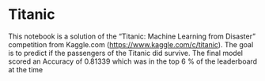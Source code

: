 # Titanic
This notebook is a solution of the “Titanic: Machine Learning from Disaster” competition from Kaggle.com (https://www.kaggle.com/c/titanic).
The goal is to predict if the passengers of the Titanic did survive.
The final model scored an Accuracy of 0.81339 which was in the top 6 % of the leaderboard at the time

